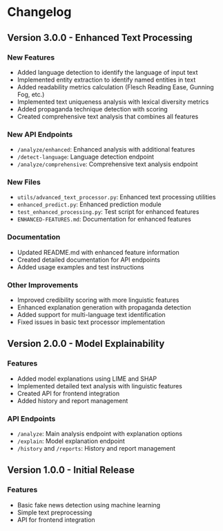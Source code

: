 # Changelog

## Version 3.0.0 - Enhanced Text Processing

### New Features
- Added language detection to identify the language of input text
- Implemented entity extraction to identify named entities in text
- Added readability metrics calculation (Flesch Reading Ease, Gunning Fog, etc.)
- Implemented text uniqueness analysis with lexical diversity metrics
- Added propaganda technique detection with scoring
- Created comprehensive text analysis that combines all features

### New API Endpoints
- `/analyze/enhanced`: Enhanced analysis with additional features
- `/detect-language`: Language detection endpoint
- `/analyze/comprehensive`: Comprehensive text analysis endpoint

### New Files
- `utils/advanced_text_processor.py`: Enhanced text processing utilities
- `enhanced_predict.py`: Enhanced prediction module
- `test_enhanced_processing.py`: Test script for enhanced features
- `ENHANCED-FEATURES.md`: Documentation for enhanced features

### Documentation
- Updated README.md with enhanced feature information
- Created detailed documentation for API endpoints
- Added usage examples and test instructions

### Other Improvements
- Improved credibility scoring with more linguistic features
- Enhanced explanation generation with propaganda detection
- Added support for multi-language text identification
- Fixed issues in basic text processor implementation

## Version 2.0.0 - Model Explainability

### Features
- Added model explanations using LIME and SHAP
- Implemented detailed text analysis with linguistic features
- Created API for frontend integration
- Added history and report management

### API Endpoints
- `/analyze`: Main analysis endpoint with explanation options
- `/explain`: Model explanation endpoint
- `/history` and `/reports`: History and report management

## Version 1.0.0 - Initial Release

### Features
- Basic fake news detection using machine learning
- Simple text preprocessing
- API for frontend integration